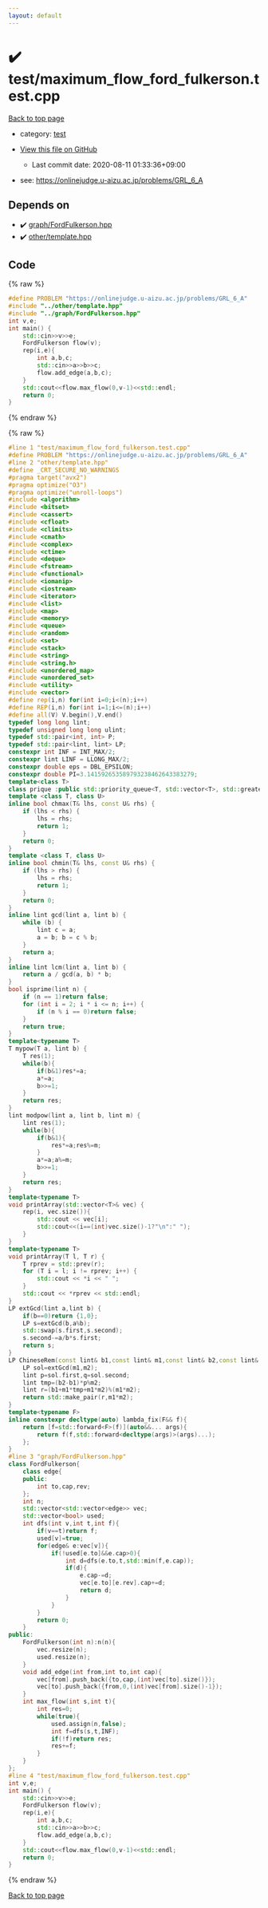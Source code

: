 ```yaml
---
layout: default
---
```


<!-- mathjax config similar to math.stackexchange -->
<script type="text/javascript" async
  src="https://cdnjs.cloudflare.com/ajax/libs/mathjax/2.7.5/MathJax.js?config=TeX-MML-AM_CHTML">
</script>
<script type="text/x-mathjax-config">
  MathJax.Hub.Config({
    TeX: { equationNumbers: { autoNumber: "AMS" }},
    tex2jax: {
      inlineMath: [ ['$','$'] ],
      processEscapes: true
    },
    "HTML-CSS": { matchFontHeight: false },
    displayAlign: "left",
    displayIndent: "2em"
  });
</script>

<script type="text/javascript" src="https://cdnjs.cloudflare.com/ajax/libs/jquery/3.4.1/jquery.min.js"></script>
<script src="https://cdn.jsdelivr.net/npm/jquery-balloon-js@1.1.2/jquery.balloon.min.js" integrity="sha256-ZEYs9VrgAeNuPvs15E39OsyOJaIkXEEt10fzxJ20+2I=" crossorigin="anonymous"></script>
<script type="text/javascript" src="../../assets/js/copy-button.js"></script>
<link rel="stylesheet" href="../../assets/css/copy-button.css" />


# :heavy_check_mark: test/maximum_flow_ford_fulkerson.test.cpp

<a href="../../index.html">Back to top page</a>

* category: <a href="../../index.html#098f6bcd4621d373cade4e832627b4f6">test</a>
* <a href="{{ site.github.repository_url }}/blob/master/test/maximum_flow_ford_fulkerson.test.cpp">View this file on GitHub</a>
    - Last commit date: 2020-08-11 01:33:36+09:00


* see: <a href="https://onlinejudge.u-aizu.ac.jp/problems/GRL_6_A">https://onlinejudge.u-aizu.ac.jp/problems/GRL_6_A</a>


## Depends on

* :heavy_check_mark: <a href="../../library/graph/FordFulkerson.hpp.html">graph/FordFulkerson.hpp</a>
* :heavy_check_mark: <a href="../../library/other/template.hpp.html">other/template.hpp</a>


## Code

<a id="unbundled"></a>
{% raw %}
```cpp
#define PROBLEM "https://onlinejudge.u-aizu.ac.jp/problems/GRL_6_A"
#include "../other/template.hpp"
#include "../graph/FordFulkerson.hpp"
int v,e;
int main() {
	std::cin>>v>>e;
	FordFulkerson flow(v);
	rep(i,e){
		int a,b,c;
		std::cin>>a>>b>>c;
		flow.add_edge(a,b,c);
	}
	std::cout<<flow.max_flow(0,v-1)<<std::endl;
	return 0;
}
```
{% endraw %}

<a id="bundled"></a>
{% raw %}
```cpp
#line 1 "test/maximum_flow_ford_fulkerson.test.cpp"
#define PROBLEM "https://onlinejudge.u-aizu.ac.jp/problems/GRL_6_A"
#line 2 "other/template.hpp"
#define _CRT_SECURE_NO_WARNINGS
#pragma target("avx2")
#pragma optimize("O3")
#pragma optimize("unroll-loops")
#include <algorithm>
#include <bitset>
#include <cassert>
#include <cfloat>
#include <climits>
#include <cmath>
#include <complex>
#include <ctime>
#include <deque>
#include <fstream>
#include <functional>
#include <iomanip>
#include <iostream>
#include <iterator>
#include <list>
#include <map>
#include <memory>
#include <queue>
#include <random>
#include <set>
#include <stack>
#include <string>
#include <string.h>
#include <unordered_map>
#include <unordered_set>
#include <utility>
#include <vector>
#define rep(i,n) for(int i=0;i<(n);i++)
#define REP(i,n) for(int i=1;i<=(n);i++)
#define all(V) V.begin(),V.end()
typedef long long lint;
typedef unsigned long long ulint;
typedef std::pair<int, int> P;
typedef std::pair<lint, lint> LP;
constexpr int INF = INT_MAX/2;
constexpr lint LINF = LLONG_MAX/2;
constexpr double eps = DBL_EPSILON;
constexpr double PI=3.141592653589793238462643383279;
template<class T>
class prique :public std::priority_queue<T, std::vector<T>, std::greater<T>> {};
template <class T, class U>
inline bool chmax(T& lhs, const U& rhs) {
	if (lhs < rhs) {
		lhs = rhs;
		return 1;
	}
	return 0;
}
template <class T, class U>
inline bool chmin(T& lhs, const U& rhs) {
	if (lhs > rhs) {
		lhs = rhs;
		return 1;
	}
	return 0;
}
inline lint gcd(lint a, lint b) {
	while (b) {
		lint c = a;
		a = b; b = c % b;
	}
	return a;
}
inline lint lcm(lint a, lint b) {
	return a / gcd(a, b) * b;
}
bool isprime(lint n) {
	if (n == 1)return false;
	for (int i = 2; i * i <= n; i++) {
		if (n % i == 0)return false;
	}
	return true;
}
template<typename T>
T mypow(T a, lint b) {
	T res(1);
	while(b){
		if(b&1)res*=a;
		a*=a;
		b>>=1;
	}
	return res;
}
lint modpow(lint a, lint b, lint m) {
	lint res(1);
	while(b){
		if(b&1){
			res*=a;res%=m;
		}
		a*=a;a%=m;
		b>>=1;
	}
	return res;
}
template<typename T>
void printArray(std::vector<T>& vec) {
	rep(i, vec.size()){
		std::cout << vec[i];
		std::cout<<(i==(int)vec.size()-1?"\n":" ");
	}
}
template<typename T>
void printArray(T l, T r) {
	T rprev = std::prev(r);
	for (T i = l; i != rprev; i++) {
		std::cout << *i << " ";
	}
	std::cout << *rprev << std::endl;
}
LP extGcd(lint a,lint b) {
	if(b==0)return {1,0};
	LP s=extGcd(b,a%b);
	std::swap(s.first,s.second);
	s.second-=a/b*s.first;
	return s;
}
LP ChineseRem(const lint& b1,const lint& m1,const lint& b2,const lint& m2) {
	LP sol=extGcd(m1,m2);
	lint p=sol.first,q=sol.second;
	lint tmp=(b2-b1)*p%m2;
	lint r=(b1+m1*tmp+m1*m2)%(m1*m2);
	return std::make_pair(r,m1*m2);
}
template<typename F>
inline constexpr decltype(auto) lambda_fix(F&& f){
	return [f=std::forward<F>(f)](auto&&... args){
		return f(f,std::forward<decltype(args)>(args)...);
	};
}
#line 3 "graph/FordFulkerson.hpp"
class FordFulkerson{
	class edge{
	public:
		int to,cap,rev;
	};
	int n;
	std::vector<std::vector<edge>> vec;
	std::vector<bool> used;
	int dfs(int v,int t,int f){
		if(v==t)return f;
		used[v]=true;
		for(edge& e:vec[v]){
			if(!used[e.to]&&e.cap>0){
				int d=dfs(e.to,t,std::min(f,e.cap));
				if(d){
					e.cap-=d;
					vec[e.to][e.rev].cap+=d;
					return d;
				}
			}
		}
		return 0;
	}
public:
	FordFulkerson(int n):n(n){
		vec.resize(n);
		used.resize(n);
	}
	void add_edge(int from,int to,int cap){
		vec[from].push_back({to,cap,(int)vec[to].size()});
		vec[to].push_back({from,0,(int)vec[from].size()-1});
	}
	int max_flow(int s,int t){
		int res=0;
		while(true){
			used.assign(n,false);
			int f=dfs(s,t,INF);
			if(!f)return res;
			res+=f;
		}
	}
};
#line 4 "test/maximum_flow_ford_fulkerson.test.cpp"
int v,e;
int main() {
	std::cin>>v>>e;
	FordFulkerson flow(v);
	rep(i,e){
		int a,b,c;
		std::cin>>a>>b>>c;
		flow.add_edge(a,b,c);
	}
	std::cout<<flow.max_flow(0,v-1)<<std::endl;
	return 0;
}

```
{% endraw %}

<a href="../../index.html">Back to top page</a>

